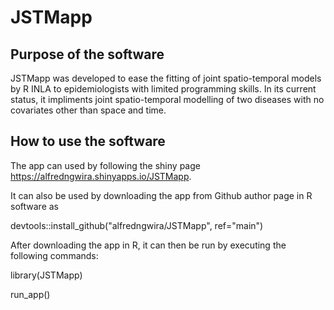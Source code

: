 # JSTMapp
## Purpose of the software
JSTMapp was developed to ease the fitting of joint spatio-temporal models by R INLA to epidemiologists with limited programming skills. In its current status, it impliments joint spatio-temporal modelling of two diseases with no covariates other than space and time.
## How to use the software
The app can used by following the shiny page https://alfredngwira.shinyapps.io/JSTMapp.

It can also be used by downloading the app from Github author page in R software as 

devtools::install_github("alfredngwira/JSTMapp", ref="main")

After downloading the app in R, it can then be run by executing the following commands:

library(JSTMapp)

run_app()
